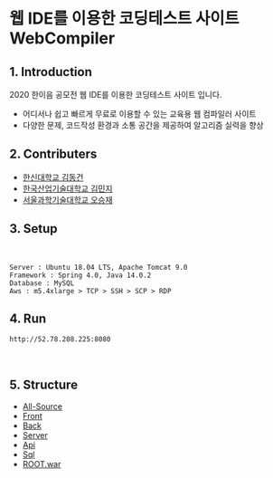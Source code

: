 # 웹 IDE를 이용한 코딩테스트 사이트 WebCompiler

## 1. Introduction
2020 한이음 공모전 웹 IDE를 이용한 코딩테스트 사이트 입니다.

- 어디서나 쉽고 빠르게 무료로 이용할 수 있는 교육용 웹 컴파일러 사이트 
- 다양한 문제, 코드작성 환경과 소통 공간을 제공하여 알고리즘 실력을 향상

## 2. Contributers

- [한신대학교 김동건](https://github.com/DongGeon0908)
- [한국산업기술대학교 김민지](https://github.com/mindi1206)
- [서울과학기술대학교 오승재](https://github.com/oh980225)

## 3. Setup

</br>

    Server : Ubuntu 18.04 LTS, Apache Tomcat 9.0
    Framework : Spring 4.0, Java 14.0.2
    Database : MySQL
    Aws : m5.4xlarge > TCP > SSH > SCP > RDP

## 4. Run
    http://52.78.208.225:8080

</br>

## 5. Structure

- [All-Source](https://github.com/DongGeon0908/Building-a-coding-test-site-using-WEB-IDE/tree/master/WebCompiler)
- [Front](https://github.com/DongGeon0908/Building-a-coding-test-site-using-WEB-IDE/blob/master/md/Front.md)
- [Back](https://github.com/DongGeon0908/Building-a-coding-test-site-using-WEB-IDE/blob/master/md/Back.md)
- [Server](https://github.com/DongGeon0908/Building-a-coding-test-site-using-WEB-IDE/blob/master/md/Server.md)
- [Api](https://github.com/DongGeon0908/Building-a-coding-test-site-using-WEB-IDE/blob/master/md/Api.md)
- [Sql](https://github.com/DongGeon0908/Building-a-coding-test-site-using-WEB-IDE/blob/master/md/Sql.md)
- [ROOT.war](https://github.com/DongGeon0908/Building-a-coding-test-site-using-WEB-IDE/blob/master/result/ROOT.war)
